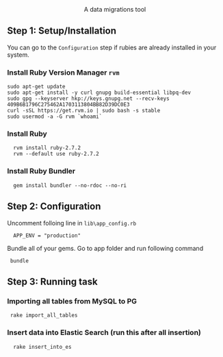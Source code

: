 <div align="center">
  A data migrations tool
</div>

## Step 1: Setup/Installation 
 
  You can go to the `Configuration` step if rubies are already installed in your system.

  ### Install Ruby Version Manager `rvm`
  ```
  sudo apt-get update
  sudo apt-get install -y curl gnupg build-essential libpq-dev
  sudo gpg --keyserver hkp://keys.gnupg.net --recv-keys 409B6B1796C275462A1703113804BB82D39DC0E3
  curl -sSL https://get.rvm.io | sudo bash -s stable
  sudo usermod -a -G rvm `whoami`

  ```
   
  ### Install Ruby 

  ```
    rvm install ruby-2.7.2
    rvm --default use ruby-2.7.2
  ```

  ### Install Ruby Bundler
  ```
    gem install bundler --no-rdoc --no-ri
  ```

##  Step 2:  Configuration 
  Uncomment folloing line in `lib\app_config.rb`

```
  APP_ENV = "production"
```
  Bundle all of your gems. Go to app folder and run following command

  ```
   bundle
  ```

##  Step 3: Running task

### Importing all tables from MySQL to PG
```
 rake import_all_tables
```
### Insert data into Elastic Search (run this after all insertion)

```
  rake insert_into_es
```
